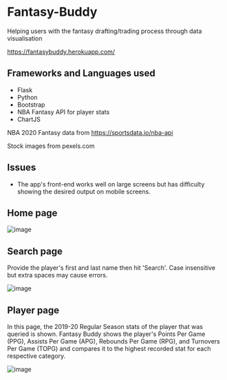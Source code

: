 # Fantasy-Buddy
Helping users with the fantasy drafting/trading process through data visualisation

https://fantasybuddy.herokuapp.com/

## Frameworks and Languages used
- Flask
- Python
- Bootstrap
- NBA Fantasy API for player stats
- ChartJS

NBA 2020 Fantasy data from https://sportsdata.io/nba-api

Stock images from pexels.com

## Issues
- The app's front-end works well on large screens but has difficulty showing the desired output on mobile screens.

## Home page
![image](https://user-images.githubusercontent.com/62503648/125189394-3dc35b80-e27b-11eb-90f4-6e3a54516d41.png)


## Search page
Provide the player's first and last name then hit 'Search'. Case insensitive but extra spaces may cause errors.

![image](https://user-images.githubusercontent.com/62503648/124943998-513eae80-e050-11eb-9323-c8a1ecf7a7f6.png)

## Player page
In this page, the 2019-20 Regular Season stats of the player that was queried is shown. Fantasy Buddy shows the player's Points Per Game (PPG), Assists Per Game (APG), Rebounds Per Game (RPG), and Turnovers Per Game (TOPG) and compares it to the highest recorded stat for each respective category. 

![image](https://user-images.githubusercontent.com/62503648/125162617-3e50e900-e1cc-11eb-9ab3-4e5c2ea3642b.png)

